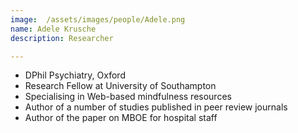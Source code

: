 ```yaml
---
image:  /assets/images/people/Adele.png
name: Adele Krusche
description: Researcher

---
```


- DPhil Psychiatry, Oxford
- Research Fellow at University of Southampton
- Specialising in Web-based mindfulness resources
- Author of a number of studies published in peer review journals
- Author of the paper on MBOE for hospital staff